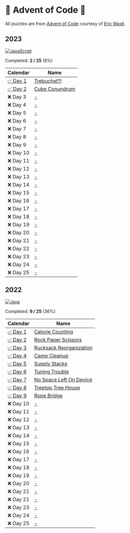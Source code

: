 # 🎄 Advent of Code 🎄

All puzzles are from [Advent of Code](https://adventofcode.com/) courtesy of [Eric Wastl](http://was.tl/).

## 2023 

[![JavaScript](https://img.shields.io/badge/JavaScript-323330?style=for-the-badge&logo=javascript&logoColor=F7DF1E)](2023/)

Completed: **2 / 25** (8%)

| Calendar            | Name                                                  |
|---------------------|-------------------------------------------------------|
| [✅ Day 1](2023/01/) | [Trebuchet?!](https://adventofcode.com/2023/day/1)    |
| [✅ Day 2](2023/02/) | [Cube Conundrum](https://adventofcode.com/2023/day/2) |
| ❌ Day 3             | [-](https://adventofcode.com/2023/day/3)              |
| ❌ Day 4             | [-](https://adventofcode.com/2023/day/4)              |
| ❌ Day 5             | [-](https://adventofcode.com/2023/day/5)              |
| ❌ Day 6             | [-](https://adventofcode.com/2023/day/6)              |
| ❌ Day 7             | [-](https://adventofcode.com/2023/day/7)              |
| ❌ Day 8             | [-](https://adventofcode.com/2023/day/8)              |
| ❌ Day 9             | [-](https://adventofcode.com/2023/day/9)              |
| ❌ Day 10            | [-](https://adventofcode.com/2023/day/10)             |
| ❌ Day 11            | [-](https://adventofcode.com/2023/day/11)             |
| ❌ Day 12            | [-](https://adventofcode.com/2023/day/12)             |
| ❌ Day 13            | [-](https://adventofcode.com/2023/day/13)             |
| ❌ Day 14            | [-](https://adventofcode.com/2023/day/14)             |
| ❌ Day 15            | [-](https://adventofcode.com/2023/day/15)             |
| ❌ Day 16            | [-](https://adventofcode.com/2023/day/16)             |
| ❌ Day 17            | [-](https://adventofcode.com/2023/day/17)             |
| ❌ Day 18            | [-](https://adventofcode.com/2023/day/18)             |
| ❌ Day 19            | [-](https://adventofcode.com/2023/day/19)             |
| ❌ Day 20            | [-](https://adventofcode.com/2023/day/20)             |
| ❌ Day 21            | [-](https://adventofcode.com/2023/day/21)             |
| ❌ Day 22            | [-](https://adventofcode.com/2023/day/22)             |
| ❌ Day 23            | [-](https://adventofcode.com/2023/day/23)             |
| ❌ Day 24            | [-](https://adventofcode.com/2023/day/24)             |
| ❌ Day 25            | [-](https://adventofcode.com/2023/day/25)             |

## 2022 

[![Java](https://img.shields.io/badge/Java-ED8B00?style=for-the-badge&logo=openjdk&logoColor=white)](2022/)

Completed: **9 / 25** (36%)

| Calendar            | Name                                                           |
|---------------------|----------------------------------------------------------------|
| [✅ Day 1](2022/01/) | [Calorie Counting](https://adventofcode.com/2022/day/1)        |
| [✅ Day 2](2022/02/) | [Rock Paper Scissors](https://adventofcode.com/2022/day/2)     |
| [✅ Day 3](2022/03/) | [Rucksack Reorganization](https://adventofcode.com/2022/day/3) |
| [✅ Day 4](2022/04/) | [Camp Cleanup](https://adventofcode.com/2022/day/4)            |
| [✅ Day 5](2022/05/) | [Supply Stacks](https://adventofcode.com/2022/day/5)           |
| [✅ Day 6](2022/06/) | [Tuning Trouble](https://adventofcode.com/2022/day/6)          |
| [✅ Day 7](2022/07/) | [No Space Left On Device](https://adventofcode.com/2022/day/7) |
| [✅ Day 8](2022/08/) | [Treetop Tree House](https://adventofcode.com/2022/day/8)      |
| [✅ Day 9](2022/09/) | [Rope Bridge](https://adventofcode.com/2022/day/9)             |
| ❌ Day 10            | [-](https://adventofcode.com/2022/day/10)                      |
| ❌ Day 11            | [-](https://adventofcode.com/2022/day/11)                      |
| ❌ Day 12            | [-](https://adventofcode.com/2022/day/12)                      |
| ❌ Day 13            | [-](https://adventofcode.com/2022/day/13)                      |
| ❌ Day 14            | [-](https://adventofcode.com/2022/day/14)                      |
| ❌ Day 15            | [-](https://adventofcode.com/2022/day/15)                      |
| ❌ Day 16            | [-](https://adventofcode.com/2022/day/16)                      |
| ❌ Day 17            | [-](https://adventofcode.com/2022/day/17)                      |
| ❌ Day 18            | [-](https://adventofcode.com/2022/day/18)                      |
| ❌ Day 19            | [-](https://adventofcode.com/2022/day/19)                      |
| ❌ Day 20            | [-](https://adventofcode.com/2022/day/20)                      |
| ❌ Day 21            | [-](https://adventofcode.com/2022/day/21)                      |
| ❌ Day 21            | [-](https://adventofcode.com/2022/day/22)                      |
| ❌ Day 23            | [-](https://adventofcode.com/2022/day/23)                      |
| ❌ Day 24            | [-](https://adventofcode.com/2022/day/24)                      |
| ❌ Day 25            | [-](https://adventofcode.com/2022/day/25)                      |
